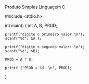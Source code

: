 Produto Simples
Linguagem C


#include <stdio.h>

int main()
{ 
    int A, B, PROD;
    
    printf("digite o primeiro valor:\n");
    scanf("%d", &A );
    
    printf("digite o segundo valor: \n");
    scanf("%d", &B);
    
    PROD = A * B;
    
    printf ("PROD = %d. \n", PROD);
    
}

